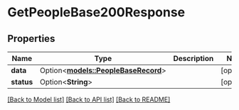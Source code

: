 # GetPeopleBase200Response

## Properties

Name | Type | Description | Notes
------------ | ------------- | ------------- | -------------
**data** | Option<[**models::PeopleBaseRecord**](PeopleBaseRecord.md)> |  | [optional]
**status** | Option<**String**> |  | [optional]

[[Back to Model list]](../README.md#documentation-for-models) [[Back to API list]](../README.md#documentation-for-api-endpoints) [[Back to README]](../README.md)


